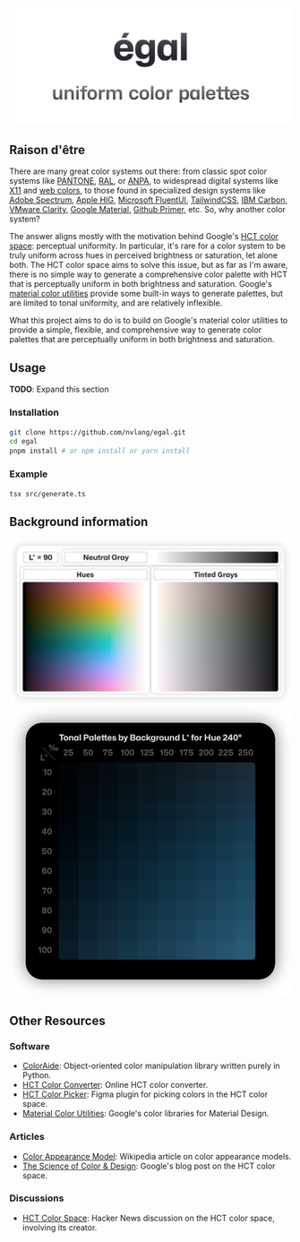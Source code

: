 <picture>
  <source media="(prefers-color-scheme: dark)" srcset="assets/graphics/egal-dark.svg">
  <source media="(prefers-color-scheme: light)" srcset="assets/graphics/egal-light.svg">
  <img alt="Shows an illustrated sun in light mode and a moon with stars in dark mode." src="assets/graphics/egal-light.svg">
</picture>

## Raison d'être

There are many great color systems out there: from classic spot color systems like [PANTONE](https://en.wikipedia.org/wiki/Pantone), [RAL](https://en.wikipedia.org/wiki/RAL_colour_standard), or [ANPA](https://en.wikipedia.org/w/index.php?title=Spot_color&oldid=1180172085#Classification), to widespread digital systems like [X11](https://en.wikipedia.org/wiki/X11_color_names) and [web colors](https://en.wikipedia.org/wiki/Web_colors), to those found in specialized design systems like [Adobe Spectrum](https://spectrum.adobe.com/page/color-palette/), [Apple HIG](https://developer.apple.com/design/human-interface-guidelines/color), [Microsoft FluentUI](https://developer.microsoft.com/en-us/fluentui#/styles/web/colors/theme-slots), [TailwindCSS](https://tailwindcss.com/docs/customizing-colors), [IBM Carbon](https://carbondesignsystem.com/guidelines/color/tokens), [VMware Clarity](https://clarity.design/documentation/color), [Google Material](https://m3.material.io/styles/color/the-color-system/tokens), [Github Primer](https://primer.style/foundations/color), etc. So, why another color system?

The answer aligns mostly with the motivation behind Google's [HCT color space](https://material.io/blog/science-of-color-design): perceptual uniformity. In particular, it's rare for a color system to be truly uniform across hues in perceived brightness or saturation, let alone both. The HCT color space aims to solve this issue, but as far as I'm aware, there is no simple way to generate a comprehensive color palette with HCT that is perceptually uniform in both brightness and saturation. Google's [material color utilities](https://github.com/material-foundation/material-color-utilities) provide some built-in ways to generate palettes, but are limited to tonal uniformity, and are relatively inflexible.

What this project aims to do is to build on Google's material color utilities to provide a simple, flexible, and comprehensive way to generate color palettes that are perceptually uniform in both brightness and saturation.

## Usage

**TODO**: Expand this section

### Installation

```bash
git clone https://github.com/nvlang/egal.git
cd egal
pnpm install # or npm install or yarn install
```

### Example

```bash
tsx src/generate.ts
```

## Background information

<picture>
  <source media="(prefers-color-scheme: dark)" srcset="assets/graphics/egal-palettes-dark.svg">
  <source media="(prefers-color-scheme: light)" srcset="assets/graphics/egal-palettes-light.svg">
  <img alt="Shows an illustrated sun in light mode and a moon with stars in dark mode." src="assets/graphics/egal-palettes-light.svg">
</picture>

<!-- <picture>
  <img alt="Shows an illustrated sun in light mode and a moon with stars in dark mode." src="assets/graphics/egal-L*.svg">
</picture> -->

<picture>
  <img alt="Tonal palettes of 240° hue by ambient L*." src="assets/graphics/egal-tonal-palettes-by-L*.svg">
</picture>

## Other Resources

### Software

-   [ColorAide](https://github.com/facelessuser/coloraide): Object-oriented color manipulation library written purely in Python.
-   [HCT Color Converter](https://www.hct-color-converter.com): Online HCT color converter.
-   [HCT Color Picker](https://www.figma.com/community/plugin/1227923985322908257/hct-color-picker): Figma plugin for picking colors in the HCT color space.
-   [Material Color Utilities](https://github.com/material-foundation/material-color-utilities): Google's color libraries for Material Design.

### Articles

-   [Color Appearance Model](https://en.wikipedia.org/wiki/Color_appearance_model): Wikipedia article on color appearance models.
-   [The Science of Color & Design](https://material.io/blog/science-of-color-design): Google's blog post on the HCT color space.

### Discussions

-   [HCT Color Space](https://news.ycombinator.com/item?id=37308278): Hacker News discussion on the HCT color space, involving its creator.
